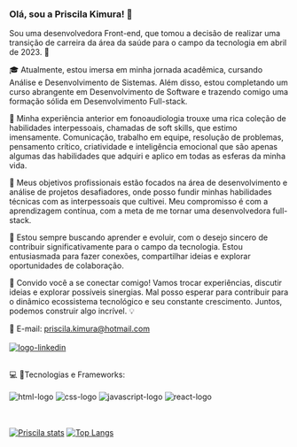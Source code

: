 ### Olá, sou a Priscila Kimura! 👋

 Sou uma desenvolvedora Front-end, que tomou a decisão de realizar uma transição de carreira da área da saúde para o campo da tecnologia em abril de 2023. 🚀

🎓 Atualmente, estou imersa em minha jornada acadêmica, cursando Análise e Desenvolvimento de Sistemas. Além disso, estou completando um curso abrangente em Desenvolvimento de Software e trazendo comigo uma formação sólida em Desenvolvimento Full-stack.

💬 Minha experiência anterior em fonoaudiologia trouxe uma rica coleção de habilidades interpessoais, chamadas de soft skills, que estimo imensamente. Comunicação, trabalho em equipe, resolução de problemas, pensamento crítico, criatividade e inteligência emocional que são apenas algumas das habilidades que adquiri e aplico em todas as esferas da minha vida.

🎯 Meus objetivos profissionais estão focados na área de desenvolvimento e análise de projetos desafiadores, onde posso fundir minhas habilidades técnicas com as interpessoais que cultivei. Meu compromisso é com a aprendizagem contínua, com a meta de me tornar uma desenvolvedora full-stack.

🌱 Estou sempre buscando aprender e evoluir, com o desejo sincero de contribuir significativamente para o campo da tecnologia. Estou entusiasmada para fazer conexões, compartilhar ideias e explorar oportunidades de colaboração.

🤝 Convido você a se conectar comigo! Vamos trocar experiências, discutir ideias e explorar possíveis sinergias. Mal posso esperar para contribuir para o dinâmico ecossistema tecnológico e seu constante crescimento. Juntos, podemos construir algo incrível. 💡

📩 E-mail: priscila.kimura@hotmail.com
<br>
<br>
<a href="https://www.linkedin.com/in/priscila-kimura/"><img src="https://img.shields.io/badge/LinkedIn-0077B5?style=for-the-badge&logo=linkedin&logoColor=white" alt="logo-linkedin"/></a>

<br>💻 🚀Tecnologias e Frameworks: 
<br>
<br>
<img src="https://img.shields.io/badge/HTML5-E34F26?style=for-the-badge&logo=html5&logoColor=white" alt= "html-logo"/>
<img src="https://img.shields.io/badge/CSS3-1572B6?style=for-the-badge&logo=css3&logoColor=white" alt="css-logo"/>
<img src="https://img.shields.io/badge/JavaScript-F7DF1E?style=for-the-badge&logo=javascript&logoColor=black" alt="javascript-logo"/>
<img src="https://img.shields.io/badge/React-20232A?style=for-the-badge&logo=react&logoColor=61DAFB" alt="react-logo"/>
<br>
<br>
<br>

[![Priscila stats](https://github-readme-stats.vercel.app/api?username=PriscilaKimura)](https://github.com/anuraghazra/github-readme-stats)
[![Top Langs](https://github-readme-stats.vercel.app/api/top-langs/?username=PriscilaKimura)](https://github.com/anuraghazra/github-readme-stats)
